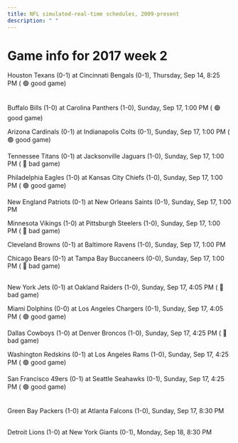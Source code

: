 ```yaml
---
title: NFL simulated-real-time schedules, 2009-present
description: " "
---
```


# Game info for 2017 week 2

Houston Texans (0-1) at Cincinnati Bengals (0-1), Thursday, Sep 14, 8:25 PM (	:green_circle: good game)

<br/>Buffalo Bills (1-0) at Carolina Panthers (1-0), Sunday, Sep 17, 1:00 PM (	:green_circle: good game)

Arizona Cardinals (0-1) at Indianapolis Colts (0-1), Sunday, Sep 17, 1:00 PM (	:green_circle: good game)

Tennessee Titans (0-1) at Jacksonville Jaguars (1-0), Sunday, Sep 17, 1:00 PM (	:red_circle: bad game)

Philadelphia Eagles (1-0) at Kansas City Chiefs (1-0), Sunday, Sep 17, 1:00 PM (	:green_circle: good game)

New England Patriots (0-1) at New Orleans Saints (0-1), Sunday, Sep 17, 1:00 PM

Minnesota Vikings (1-0) at Pittsburgh Steelers (1-0), Sunday, Sep 17, 1:00 PM (	:red_circle: bad game)

Cleveland Browns (0-1) at Baltimore Ravens (1-0), Sunday, Sep 17, 1:00 PM

Chicago Bears (0-1) at Tampa Bay Buccaneers (0-0), Sunday, Sep 17, 1:00 PM (	:red_circle: bad game)

<br/>New York Jets (0-1) at Oakland Raiders (1-0), Sunday, Sep 17, 4:05 PM (	:red_circle: bad game)

Miami Dolphins (0-0) at Los Angeles Chargers (0-1), Sunday, Sep 17, 4:05 PM (	:green_circle: good game)

Dallas Cowboys (1-0) at Denver Broncos (1-0), Sunday, Sep 17, 4:25 PM (	:red_circle: bad game)

Washington Redskins (0-1) at Los Angeles Rams (1-0), Sunday, Sep 17, 4:25 PM (	:green_circle: good game)

San Francisco 49ers (0-1) at Seattle Seahawks (0-1), Sunday, Sep 17, 4:25 PM (	:green_circle: good game)

<br/>Green Bay Packers (1-0) at Atlanta Falcons (1-0), Sunday, Sep 17, 8:30 PM

<br/>Detroit Lions (1-0) at New York Giants (0-1), Monday, Sep 18, 8:30 PM

